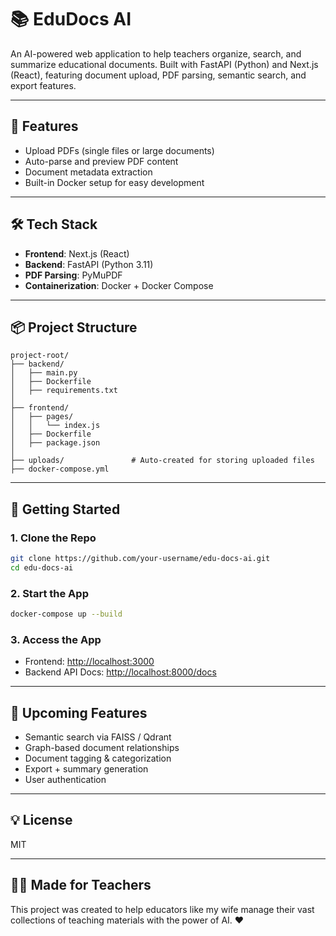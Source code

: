 # 📚 EduDocs AI

An AI-powered web application to help teachers organize, search, and summarize educational documents. Built with FastAPI (Python) and Next.js (React), featuring document upload, PDF parsing, semantic search, and export features.

---

## 🚀 Features
- Upload PDFs (single files or large documents)
- Auto-parse and preview PDF content
- Document metadata extraction
- Built-in Docker setup for easy development

---

## 🛠️ Tech Stack
- **Frontend**: Next.js (React)
- **Backend**: FastAPI (Python 3.11)
- **PDF Parsing**: PyMuPDF
- **Containerization**: Docker + Docker Compose

---

## 📦 Project Structure
```
project-root/
├── backend/
│   ├── main.py
│   ├── Dockerfile
│   ├── requirements.txt
│
├── frontend/
│   ├── pages/
│   │   └── index.js
│   ├── Dockerfile
│   ├── package.json
│
├── uploads/               # Auto-created for storing uploaded files
├── docker-compose.yml
```

---

## 🧪 Getting Started

### 1. Clone the Repo
```bash
git clone https://github.com/your-username/edu-docs-ai.git
cd edu-docs-ai
```

### 2. Start the App
```bash
docker-compose up --build
```

### 3. Access the App
- Frontend: [http://localhost:3000](http://localhost:3000)
- Backend API Docs: [http://localhost:8000/docs](http://localhost:8000/docs)

---

## 🧩 Upcoming Features
- Semantic search via FAISS / Qdrant
- Graph-based document relationships
- Document tagging & categorization
- Export + summary generation
- User authentication

---

## 💡 License
MIT

---

## 🙋‍♀️ Made for Teachers
This project was created to help educators like my wife manage their vast collections of teaching materials with the power of AI. ❤️
